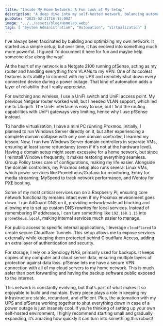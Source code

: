 ```yaml
---
title: "Inside My Home Network: A Fun Look at My Setup"
description: "A deep dive into my self-hosted network, balancing automation, security, and efficiency."
pubDate: "2025-02-21T16:15:00Z"
image: "../../assets/blog/Homelab.webp"
tags: [ "System Administration", "Automation", "Virtualization" ]
---
```


I've always been fascinated by building and optimizing my own network. It started as a simple setup, but over time, it has evolved into something much more powerful. I figured I'd document it here for fun and maybe help someone else along the way!

At the heart of my network is a Netgate 2100 running pfSense, acting as my router and handling everything from VLANs to my VPN. One of its coolest features is its ability to connect with my UPS and remotely shut down every connected device during a power outage. That kind of automation adds a layer of reliability that I really appreciate.

For switching and wireless, I use a UniFi switch and UniFi access point. My previous Netgear router worked well, but I needed VLAN support, which led me to Ubiquiti. The UniFi interface is easy to use, but I find the routing capabilities with UniFi gateways very limiting, hence why I use pfSense instead.

To handle virtualization, I have a mini PC running Proxmox. Initially, I planned to run Windows Server directly on it, but after experiencing a complete domain collapse with only one domain controller, I learned my lesson. Now, I run two Windows Server domain controllers in separate VMs, ensuring at least some redundancy (even if it's not at the hardware level). Having a domain setup might seem excessive for a home network, but since I reinstall Windows frequently, it makes restoring everything seamless. Group Policy takes care of configurations, making my life easier. Alongside the domain controllers, my Proxmox setup also runs several Linux VMs, which power services like Prometheus/Grafana for monitoring, Emby for media streaming, MySpeed to track network performance, and iVentoy for PXE booting.

Some of my most critical services run on a Raspberry Pi, ensuring core network functionality remains intact even if my Proxmox environment goes down. I run AdGuard DNS on it, providing network-wide ad blocking and allowing me to set up custom DNS rewrites for local services. Instead of remembering IP addresses, I can turn something like `192.168.1.15` into `prometheus.local`, making internal services much easier to manage.

For public access to specific internal applications, I leverage `cloudflared` to create secure Cloudflare Tunnels. This setup allows me to expose services externally while keeping them protected behind Cloudflare Access, adding an extra layer of authentication and security.

For storage, I rely on a Synology NAS, primarily used for backups. It keeps copies of my computer and cloud server data, ensuring multiple layers of protection against data loss. pfSense lets me have a secure VPN connection with all of my cloud servers to my home network. This is much safer than port forwarding and having the backup software public exposed to the internet.

This network is constantly evolving, but that’s part of what makes it so enjoyable to build and maintain. Every piece plays a role in keeping my infrastructure stable, redundant, and efficient. Plus, the automation with my UPS and pfSense working together to shut everything down in case of a power outage is just insanely cool. If you’re thinking of setting up your own self-hosted environment, I highly recommend starting small and gradually expanding, it’s amazing how quickly it can turn into something this robust!
